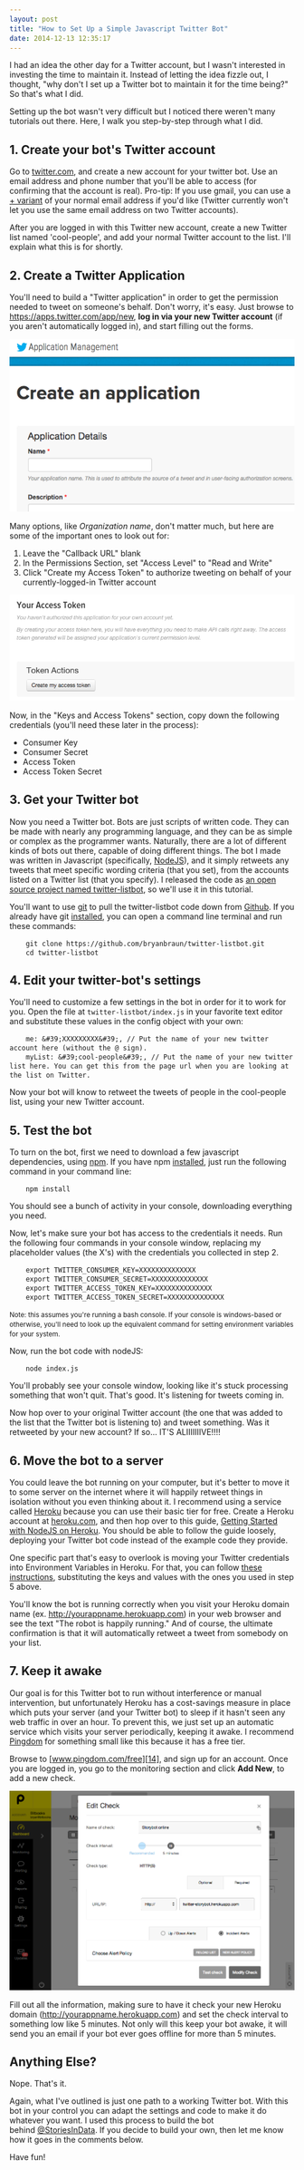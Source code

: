 ```yaml
---
layout: post
title: "How to Set Up a Simple Javascript Twitter Bot"
date: 2014-12-13 12:35:17
---
```


I had an idea the other day for a Twitter account, but I wasn't interested in investing the time to maintain it. Instead of letting the idea fizzle out, I thought, "why don't I set up a Twitter bot to maintain it for the time being?" So that's what I did.

Setting up the bot wasn't very difficult but I noticed there weren't many tutorials out there. Here, I walk you step-by-step through what I did.

## 1. Create your bot's Twitter account

Go to [twitter.com][1], and create a new account for your twitter bot. Use an email address and phone number that you'll be able to access (for confirming that the account is real). Pro-tip: If you use gmail, you can use a [+ variant][2] of your normal email address if you'd like (Twitter currently won't let you use the same email address on two Twitter accounts).

 [1]: http://twitter.com
 [2]: http://lifehacker.com/144397/instant-disposable-gmail-addresses

After you are logged in with this Twitter new account, create a new Twitter list named 'cool-people', and add your normal Twitter account to the list. I'll explain what this is for shortly.

## 2. Create a Twitter Application

You'll need to build a "Twitter application" in order to get the permission needed to tweet on someone's behalf. Don't worry, it's easy. Just browse to <https://apps.twitter.com/app/new>, **log in via your new Twitter account** (if you aren't automatically logged in), and start filling out the forms.

<p style="text-align: center;">
  <img alt="Twitters screen for creating a new application" src="/sites/default/files/twitter-create-application.png" />
</p>

Many options, like *Organization name*, don't matter much, but here are some of the important ones to look out for:

1.  Leave the "Callback URL" blank
2.  In the Permissions Section, set "Access Level" to "Read and Write"
3.  Click "Create my Access Token" to authorize tweeting on behalf of your currently-logged-in Twitter account

<p style="text-align: center;">
  <img alt="Twitter's screen for generating an access token" src="/sites/default/files/twitter-access-token.png" />
</p>

Now, in the "Keys and Access Tokens" section, copy down the following credentials (you'll need these later in the process):

*   Consumer Key
*   Consumer Secret
*   Access Token
*   Access Token Secret

## 3. Get your Twitter bot

Now you need a Twitter bot. Bots are just scripts of written code. They can be made with nearly any programming language, and they can be as simple or complex as the programmer wants. Naturally, there are a lot of different kinds of bots out there, capable of doing different things. The bot I made was written in Javascript (specifically, [NodeJS][3]), and it simply retweets any tweets that meet specific wording criteria (that you set), from the accounts listed on a Twitter list (that you specify). I released the code as [an open source project named twitter-listbot][4], so we'll use it in this tutorial.

 [3]: http://nodejs.org/
 [4]: https://github.com/bryanbraun/twitter-listbot

You'll want to use [git][5] to pull the twitter-listbot code down from [Github][6]. If you already have git [installed][7], you can open a command line terminal and run these commands:

 [5]: http://git-scm.com/
 [6]: https://github.com/
 [7]: http://git-scm.com/book/en/v2/Getting-Started-Installing-Git

        git clone https://github.com/bryanbraun/twitter-listbot.git
        cd twitter-listbot

## 4. Edit your twitter-bot's settings

You'll need to customize a few settings in the bot in order for it to work for you. Open the file at `twitter-listbot/index.js` in your favorite text editor and substitute these values in the config object with your own:

        me: &#39;XXXXXXXXX&#39;, // Put the name of your new twitter account here (without the @ sign).
        myList: &#39;cool-people&#39;, // Put the name of your new twitter list here. You can get this from the page url when you are looking at the list on Twitter.

Now your bot will know to retweet the tweets of people in the cool-people list, using your new Twitter account.

## 5. Test the bot

To turn on the bot, first we need to download a few javascript dependencies, using [npm][8]. If you have npm [installed][9], just run the following command in your command line:

 [8]: https://www.npmjs.com/
 [9]: http://blog.npmjs.org/post/85484771375/how-to-install-npm

        npm install

You should see a bunch of activity in your console, downloading everything you need.

Now, let's make sure your bot has access to the credentials it needs. Run the following four commands in your console window, replacing my placeholder values (the X's) with the credentials you collected in step 2.

        export TWITTER_CONSUMER_KEY=XXXXXXXXXXXXXX
        export TWITTER_CONSUMER_SECRET=XXXXXXXXXXXXXX
        export TWITTER_ACCESS_TOKEN_KEY=XXXXXXXXXXXXXX
        export TWITTER_ACCESS_TOKEN_SECRET=XXXXXXXXXXXXXX

<small>Note: this assumes you're running a bash console. If your console is windows-based or otherwise, you'll need to look up the equivalent command for setting environment variables for your system.</small>

Now, run the bot code with nodeJS:

        node index.js

You'll probably see your console window, looking like it's stuck processing something that won't quit. That's good. It's listening for tweets coming in.

Now hop over to your original Twitter account (the one that was added to the list that the Twitter bot is listening to) and tweet something. Was it retweeted by your new account? If so... IT'S ALIIIIIIIVE!!!!

## 6. Move the bot to a server

You could leave the bot running on your computer, but it's better to move it to some server on the internet where it will happily retweet things in isolation without you even thinking about it. I recommend using a service called [Heroku][10] because you can use their basic tier for free. Create a Heroku account at [heroku.com][10], and then hop over to this guide, [Getting Started with NodeJS on Heroku][11]. You should be able to follow the guide loosely, deploying your Twitter bot code instead of the example code they provide.

 [10]: https://www.heroku.com/
 [11]: https://devcenter.heroku.com/articles/getting-started-with-nodejs#introduction

One specific part that's easy to overlook is moving your Twitter credentials into Environment Variables in Heroku. For that, you can follow [these instructions][12], substituting the keys and values with the ones you used in step 5 above.

 [12]: https://devcenter.heroku.com/articles/config-vars#setting-up-config-vars-for-a-deployed-application

You'll know the bot is running correctly when you visit your Heroku domain name (ex. http://yourappname.herokuapp.com) in your web browser and see the text "The robot is happily running." And of course, the ultimate confirmation is that it will automatically retweet a tweet from somebody on your list.

## 7. Keep it awake

Our goal is for this Twitter bot to run without interference or manual intervention, but unfortunately Heroku has a cost-savings measure in place which puts your server (and your Twitter bot) to sleep if it hasn't seen any web traffic in over an hour. To prevent this, we just set up an automatic service which visits your server periodically, keeping it awake. I recommend [Pingdom][13] for something small like this because it has a free tier.

 [13]: https://www.pingdom.com/

Browse to [www.pingdom.com/free][14], and sign up for an account. Once you are logged in, you go to the monitoring section and click **Add New**, to add a new check.

 [14]: https://www.pingdom.com/free/

<p style="text-align: center;">
  <img alt="" src="/sites/default/files/pingdom-new-check.png" />
</p>

Fill out all the information, making sure to have it check your new Heroku domain (http://yourappname.herokuapp.com) and set the check interval to something low like 5 minutes. Not only will this keep your bot awake, it will send you an email if your bot ever goes offline for more than 5 minutes.

## Anything Else?

Nope. That's it.

Again, what I've outlined is just one path to a working Twitter bot. With this bot in your control you can adapt the settings and code to make it do whatever you want. I used this process to build the bot behind [@StoriesInData][15]. If you decide to build your own, then let me know how it goes in the comments below.

 [15]: https://twitter.com/StoriesInData

Have fun!